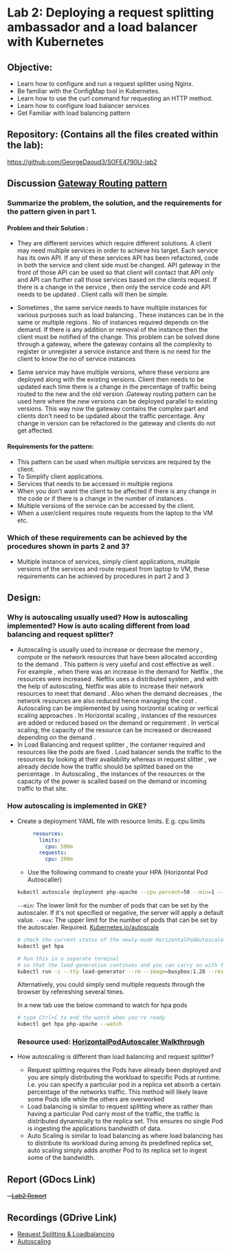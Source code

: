 # Lab 2: Deploying a request splitting ambassador and a load balancer with Kubernetes

## Objective:
- Learn how to configure and run a request splitter using Nginx.
- Be familiar with the ConfigMap tool in Kubernetes.
- Learn how to use the curl command for requesting an HTTP method.
- Learn how to configure load balancer services
- Get Familiar with load balancing pattern

## Repository: (Contains all the files created within the lab):
https://github.com/GeorgeDaoud3/SOFE4790U-lab2

## Discussion [Gateway Routing pattern](https://learn.microsoft.com/en-us/azure/architecture/patterns/gateway-routing)
 ### Summarize the problem, the solution, and the requirements for the pattern given in part 1.
 #### Problem and their  Solution :
 - They are different services which require different solutions. A client may need multiple services in order to achieve his target.  Each service has its own API. If any of these services API  has been refactored, code in both the service and client side must be changed. API gateway in the front of those API can be used so that client will contact that API only and API can further call those services based on the clients request. If there is a change in the service , then only the service code and API needs to be updated . Client calls will then be simple.

 - Sometimes , the same service needs to have multiple instances for various purposes such as load balancing . These instances can be in the same or multiple regions . No of instances required depends on the demand. If there is any addition or removal of the instance then the client must be notified of the change. This problem  can be solved done through a gateway, where the gateway contains all the complexity to register or unregister a service instance and there is no need for the client to know the no of service instances

 - Same service may have multiple versions, where these versions are deployed along with the existing versions. Client then needs to be updated each time there is a change in the percentage of traffic being routed to the new  and the old version .Gateway routing pattern can be used here where the new versions can be deployed parallel to existing versions. This way now the gateway contains the complex part and clients don’t need to be updated about the traffic percentage. Any change in version can be refactored in the gateway and clients do not get affected.


 #### Requirements for the pattern:
 - This pattern can be used when multiple services are required by the client.
 - To Simplify client applications.
 - Services that needs to be accessed in multiple regions
 - When you don’t want the client to be affected if there is any change in the code or if there is a change in the number of instances  .
 - Multiple versions of the service can be accessed by the client.
 - When a user/client requires route requests from the laptop to the VM etc.

 ### Which of these requirements can be achieved by the procedures shown in parts 2 and 3?
 - Multiple instance of  services, simply client applications, multiple versions of the services and route request from laptop to VM, these requirements can be achieved by procedures in part 2 and 3
## Design:
 ### Why is autoscaling usually used? How is autoscaling implemented? How is auto scaling different from load balancing and request splitter?
 - Autoscaling is usually used to increase or decrease the memory , compute or the network resources that have been allocated according to the demand . This pattern is very useful and cost effective as well . For example , when there was an increase in the demand for Netflix , the resources were increased . Neftlix uses a distributed system , and with the help of autoscaling, Netflix was able to increase their network resources to meet that demand . Also when the demand decreases , the network resources are also reduced hence managing the cost . Autoscaling can be implemented by using horizontal scaling or vertical scaling approaches . In Horizontal scaling , instances of the resources are added or reduced based on the demand or requirement . In vertical scaling, the capacity of the resource can be increased or decreased depending on the demand .
 - In Load Balancing and request splitter , the container required and resources like the pods are fixed . Load balancer sends the traffic to the resources by looking at their availability whereas in request slitter , we already decide how the traffic should be splitted based on the percentage . In Autoscaling , the instances of the resources or the capacity of the power is scalled based on the demand or incoming traffic to that site.
### How autoscaling is implemented in GKE?
- Create a deployment YAML file with resource limits. E.g. cpu limits
   ``` yaml
        resources:
          limits:
            cpu: 500m
          requests:
            cpu: 200m
   ```
    -  Use the following command to create your HPA (Horizontal Pod Autoscaller)
    ```sh
    kubectl autoscale deployment php-apache --cpu-percent=50 --min=1 --max=10
    ```
    `--min`: The lower limit for the number of pods that can be set by the autoscaler. If it's not specified or negative, the server will apply a default value.
    `--max`: The upper limit for the number of pods that can be set by the autoscaler. Required.
    [Kubernetes.io/autoscale](https://kubernetes.io/docs/reference/generated/kubectl/kubectl-commands#autoscale)

    ```sh
    # check the current status of the newly-made HorizontalPodAutoscaler
    kubectl get hpa
    ```
    ```sh
    # Run this in a separate terminal
    # so that the load generation continues and you can carry on with the rest of the steps
    kubectl run -i --tty load-generator --rm --image=busybox:1.28 --restart=Never -- /bin/sh -c "while sleep 0.01; do wget -q -O- http://php-apache; done"
    ```
    Alternatively, you could simply send multiple requests through the browser by refereshing several times.

    In a new tab use the below command to watch for hpa pods
    ```sh
    # type Ctrl+C to end the watch when you're ready
    kubectl get hpa php-apache --watch
    ```
    ### Resource used: [HorizontalPodAutoscaler Walkthrough](https://kubernetes.io/docs/tasks/run-application/horizontal-pod-autoscale-walkthrough/#run-and-expose-php-apache-server)
- How autoscaling is different than load balancing and request splitter?
    - Request splitting requires the Pods have already been deployed and you are simply distributing the workload to specific Pods at runtime. I.e. you can specify a particular pod in a replica set absorb a certain percentage of the networks traffic. This method will likely leave some Pods idle while the others are overworked
    - Load balancing is similar to request splitting where as rather than having a particular Pod carry most of the traffic, the traffic is distributed dynamically to the replica set. This ensures no single Pod is ingesting the applications bandwidth of data.
    - Auto Scaling is similar to load balancing as where load balancing has to distribute its workload during among its predefined replica set, auto scaling simply adds another Pod to its replica set to ingest some of the bandwidth.

## Report (GDocs Link)
 ~~- [Lab2 Report](https://)~~

## Recordings (GDrive Link)
- [Request Splitting & Loadbalancing](https://drive.google.com/file/d/1tM7bU5EOSj7sT95l9JrpXweKl9De-XAw/view?usp=sharing)
- [Autoscaling](https://drive.google.com/file/d/1U0UBBNsve8n61z04RpxyA8I9EEwAXjDd/view?usp=sharing)